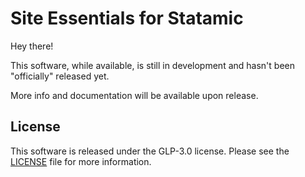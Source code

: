 # Site Essentials for Statamic

Hey there!

This software, while available, is still in development and hasn't been "officially" released yet.

More info and documentation will be available upon release.

## License

This software is released under the GLP-3.0 license. Please see the [LICENSE](LICENSE.md) file for more information.
